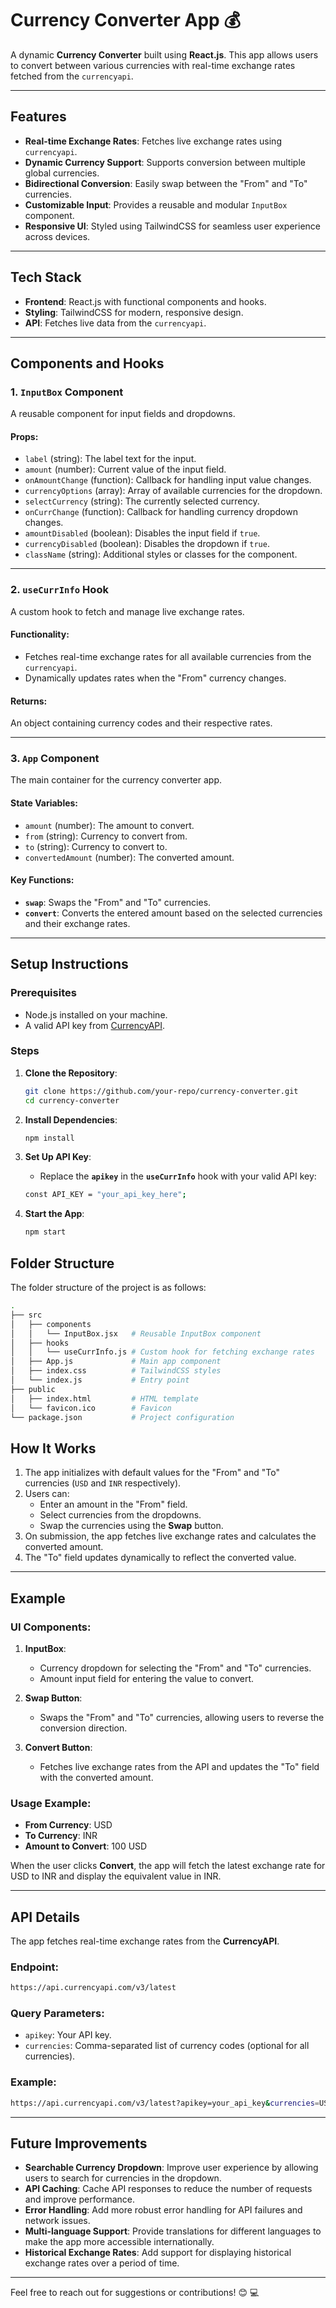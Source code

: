 # Currency Converter App 💰

A dynamic **Currency Converter** built using **React.js**. This app allows users to convert between various currencies with real-time exchange rates fetched from the `currencyapi`.

---

## Features

- **Real-time Exchange Rates**: Fetches live exchange rates using `currencyapi`.
- **Dynamic Currency Support**: Supports conversion between multiple global currencies.
- **Bidirectional Conversion**: Easily swap between the "From" and "To" currencies.
- **Customizable Input**: Provides a reusable and modular `InputBox` component.
- **Responsive UI**: Styled using TailwindCSS for seamless user experience across devices.

---

## Tech Stack

- **Frontend**: React.js with functional components and hooks.
- **Styling**: TailwindCSS for modern, responsive design.
- **API**: Fetches live data from the `currencyapi`.

---

## Components and Hooks

### 1. **`InputBox` Component**
A reusable component for input fields and dropdowns.

#### Props:
- `label` (string): The label text for the input.
- `amount` (number): Current value of the input field.
- `onAmountChange` (function): Callback for handling input value changes.
- `currencyOptions` (array): Array of available currencies for the dropdown.
- `selectCurrency` (string): The currently selected currency.
- `onCurrChange` (function): Callback for handling currency dropdown changes.
- `amountDisabled` (boolean): Disables the input field if `true`.
- `currencyDisabled` (boolean): Disables the dropdown if `true`.
- `className` (string): Additional styles or classes for the component.

---

### 2. **`useCurrInfo` Hook**
A custom hook to fetch and manage live exchange rates.

#### Functionality:
- Fetches real-time exchange rates for all available currencies from the `currencyapi`.
- Dynamically updates rates when the "From" currency changes.

#### Returns:
An object containing currency codes and their respective rates.

---

### 3. **`App` Component**
The main container for the currency converter app.

#### State Variables:
- `amount` (number): The amount to convert.
- `from` (string): Currency to convert from.
- `to` (string): Currency to convert to.
- `convertedAmount` (number): The converted amount.

#### Key Functions:
- **`swap`**: Swaps the "From" and "To" currencies.
- **`convert`**: Converts the entered amount based on the selected currencies and their exchange rates.

---

## Setup Instructions

### Prerequisites
- Node.js installed on your machine.
- A valid API key from [CurrencyAPI](https://currencyapi.com/).

### Steps

1. **Clone the Repository**:
   ```bash
   git clone https://github.com/your-repo/currency-converter.git
   cd currency-converter
   ```

2. **Install Dependencies**:
   ```bash
   npm install
   ```

3. **Set Up API Key**:
    - Replace the **`apikey`** in the **`useCurrInfo`** hook with your valid API key:
   ```bash
   const API_KEY = "your_api_key_here";
   ```

4. **Start the App**:
   ```bash
   npm start
   ```

## Folder Structure

The folder structure of the project is as follows:

```bash
.
├── src
│   ├── components
│   │   └── InputBox.jsx   # Reusable InputBox component
│   ├── hooks
│   │   └── useCurrInfo.js # Custom hook for fetching exchange rates
│   ├── App.js             # Main app component
│   ├── index.css          # TailwindCSS styles
│   └── index.js           # Entry point
├── public
│   ├── index.html         # HTML template
│   └── favicon.ico        # Favicon
└── package.json           # Project configuration
```

## How It Works

1. The app initializes with default values for the "From" and "To" currencies (`USD` and `INR` respectively).
2. Users can:
   - Enter an amount in the "From" field.
   - Select currencies from the dropdowns.
   - Swap the currencies using the **Swap** button.
3. On submission, the app fetches live exchange rates and calculates the converted amount.
4. The "To" field updates dynamically to reflect the converted value.

---

## Example

### **UI Components**:
1. **InputBox**:
   - Currency dropdown for selecting the "From" and "To" currencies.
   - Amount input field for entering the value to convert.

2. **Swap Button**:
   - Swaps the "From" and "To" currencies, allowing users to reverse the conversion direction.

3. **Convert Button**:
   - Fetches live exchange rates from the API and updates the "To" field with the converted amount.

### **Usage Example**:
- **From Currency**: USD
- **To Currency**: INR
- **Amount to Convert**: 100 USD

When the user clicks **Convert**, the app will fetch the latest exchange rate for USD to INR and display the equivalent value in INR.

---

## API Details

The app fetches real-time exchange rates from the **CurrencyAPI**.

### Endpoint:
```bash
https://api.currencyapi.com/v3/latest
```


### Query Parameters:
- `apikey`: Your API key.
- `currencies`: Comma-separated list of currency codes (optional for all currencies).

### Example:
```bash
https://api.currencyapi.com/v3/latest?apikey=your_api_key&currencies=USD,EUR,INR
```

---

## Future Improvements

- **Searchable Currency Dropdown**: Improve user experience by allowing users to search for currencies in the dropdown.
- **API Caching**: Cache API responses to reduce the number of requests and improve performance.
- **Error Handling**: Add more robust error handling for API failures and network issues.
- **Multi-language Support**: Provide translations for different languages to make the app more accessible internationally.
- **Historical Exchange Rates**: Add support for displaying historical exchange rates over a period of time.

---

Feel free to reach out for suggestions or contributions! 😊 💻
